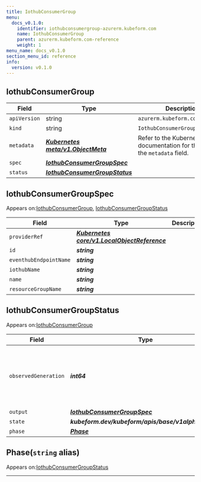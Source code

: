 ```yaml
---
title: IothubConsumerGroup
menu:
  docs_v0.1.0:
    identifier: iothubconsumergroup-azurerm.kubeform.com
    name: IothubConsumerGroup
    parent: azurerm.kubeform.com-reference
    weight: 1
menu_name: docs_v0.1.0
section_menu_id: reference
info:
  version: v0.1.0
---
```


## IothubConsumerGroup
| Field | Type | Description |
| ------ | ----- | ----------- |
| `apiVersion` | string | `azurerm.kubeform.com/v1alpha1` |
|    `kind` | string | `IothubConsumerGroup` |
| `metadata` | ***[Kubernetes meta/v1.ObjectMeta](https://kubernetes.io/docs/reference/generated/kubernetes-api/v1.13/#objectmeta-v1-meta)***|Refer to the Kubernetes API documentation for the fields of the `metadata` field.|
| `spec` | ***[IothubConsumerGroupSpec](#iothubconsumergroupspec)***||
| `status` | ***[IothubConsumerGroupStatus](#iothubconsumergroupstatus)***||
## IothubConsumerGroupSpec

Appears on:[IothubConsumerGroup](#iothubconsumergroup), [IothubConsumerGroupStatus](#iothubconsumergroupstatus)

| Field | Type | Description |
| ------ | ----- | ----------- |
| `providerRef` | ***[Kubernetes core/v1.LocalObjectReference](https://kubernetes.io/docs/reference/generated/kubernetes-api/v1.13/#localobjectreference-v1-core)***||
| `id` | ***string***||
| `eventhubEndpointName` | ***string***||
| `iothubName` | ***string***||
| `name` | ***string***||
| `resourceGroupName` | ***string***||
## IothubConsumerGroupStatus

Appears on:[IothubConsumerGroup](#iothubconsumergroup)

| Field | Type | Description |
| ------ | ----- | ----------- |
| `observedGeneration` | ***int64***| ***(Optional)*** Resource generation, which is updated on mutation by the API Server.|
| `output` | ***[IothubConsumerGroupSpec](#iothubconsumergroupspec)***| ***(Optional)*** |
| `state` | ***kubeform.dev/kubeform/apis/base/v1alpha1.State***| ***(Optional)*** |
| `phase` | ***[Phase](#phase)***| ***(Optional)*** |
## Phase(`string` alias)

Appears on:[IothubConsumerGroupStatus](#iothubconsumergroupstatus)

---
